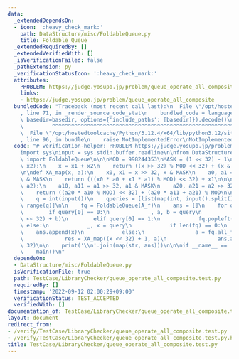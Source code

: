 ```yaml
---
data:
  _extendedDependsOn:
  - icon: ':heavy_check_mark:'
    path: DataStructure/misc/FoldableQueue.py
    title: Foldable Queue
  _extendedRequiredBy: []
  _extendedVerifiedWith: []
  _isVerificationFailed: false
  _pathExtension: py
  _verificationStatusIcon: ':heavy_check_mark:'
  attributes:
    PROBLEM: https://judge.yosupo.jp/problem/queue_operate_all_composite
    links:
    - https://judge.yosupo.jp/problem/queue_operate_all_composite
  bundledCode: "Traceback (most recent call last):\n  File \"/opt/hostedtoolcache/Python/3.12.4/x64/lib/python3.12/site-packages/onlinejudge_verify/documentation/build.py\"\
    , line 71, in _render_source_code_stat\n    bundled_code = language.bundle(stat.path,\
    \ basedir=basedir, options={'include_paths': [basedir]}).decode()\n          \
    \         ^^^^^^^^^^^^^^^^^^^^^^^^^^^^^^^^^^^^^^^^^^^^^^^^^^^^^^^^^^^^^^^^^^^^^^^^^^^^^^^^^\n\
    \  File \"/opt/hostedtoolcache/Python/3.12.4/x64/lib/python3.12/site-packages/onlinejudge_verify/languages/python.py\"\
    , line 96, in bundle\n    raise NotImplementedError\nNotImplementedError\n"
  code: "# verification-helper: PROBLEM https://judge.yosupo.jp/problem/queue_operate_all_composite\n\
    import sys\ninput = sys.stdin.buffer.readline\n\nfrom DataStructure.misc.FoldableQueue\
    \ import FoldableQueue\n\n\nMOD = 998244353\nMASK = (1 << 32) - 1\n\n\ndef X_f(x1,\
    \ x2):\n    x = x1 + x2\n    return ((x >> 32) % MOD << 32) + (x & MASK) % MOD\n\
    \n\ndef XA_map(x, a):\n    x0, x1 = x >> 32, x & MASK\n    a0, a1 = a >> 32, a\
    \ & MASK\n    return (((x0 * a0 + x1 * a1) % MOD) << 32) + x1\n\n\ndef A_f(a1,\
    \ a2):\n    a10, a11 = a1 >> 32, a1 & MASK\n    a20, a21 = a2 >> 32, a2 & MASK\n\
    \    return ((a20 * a10 % MOD) << 32) + (a20 * a11 + a21) % MOD\n\n\ndef main():\n\
    \    q = int(input())\n    queries = [list(map(int, input().split())) for i in\
    \ range(q)]\n\n    fq = FoldableQueue(A_f)\n    ans = []\n    for query in queries:\n\
    \        if query[0] == 0:\n            _, a, b = query\n            fq.append((a\
    \ << 32) + b)\n        elif query[0] == 1:\n            fq.popleft()\n       \
    \ else:\n            _, x = query\n            if len(fq) == 0:\n            \
    \    ans.append(x)\n            else:\n                a = fq.all_fold()\n   \
    \             res = XA_map((x << 32) + 1, a)\n                ans.append(res >>\
    \ 32)\n\n    print('\\n'.join(map(str, ans)))\n\n\nif __name__ == '__main__':\n\
    \    main()\n"
  dependsOn:
  - DataStructure/misc/FoldableQueue.py
  isVerificationFile: true
  path: TestCase/LibraryChecker/queue_operate_all_composite.test.py
  requiredBy: []
  timestamp: '2022-09-12 02:00:29+09:00'
  verificationStatus: TEST_ACCEPTED
  verifiedWith: []
documentation_of: TestCase/LibraryChecker/queue_operate_all_composite.test.py
layout: document
redirect_from:
- /verify/TestCase/LibraryChecker/queue_operate_all_composite.test.py
- /verify/TestCase/LibraryChecker/queue_operate_all_composite.test.py.html
title: TestCase/LibraryChecker/queue_operate_all_composite.test.py
---
```

